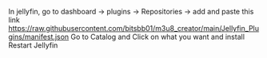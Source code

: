 In jellyfin, go to dashboard -> plugins -> Repositories -> add and paste this link https://raw.githubusercontent.com/bitsbb01/m3u8_creator/main/Jellyfin_Plugins/manifest.json
Go to Catalog and Click on what you want and install
Restart Jellyfin
